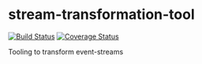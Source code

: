 # stream-transformation-tool

[![Build Status](https://travis-ci.org/CJSCommonPlatform/stream-transformation-tool.svg?branch=master)](https://travis-ci.org/CJSCommonPlatform/stream-transformation-tool) [![Coverage Status](https://coveralls.io/repos/github/CJSCommonPlatform/stream-transformation-tool/badge.svg?branch=master)](https://coveralls.io/github/CJSCommonPlatform/stream-transformation-tool?branch=master)

Tooling to transform event-streams
